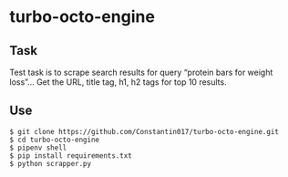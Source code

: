 # turbo-octo-engine

## Task

Test task is to scrape search results for query “protein bars for weight loss”...
Get the URL, title tag, h1, h2 tags for top 10 results.

## Use

```
$ git clone https://github.com/Constantin017/turbo-octo-engine.git
$ cd turbo-octo-engine
$ pipenv shell
$ pip install requirements.txt
$ python scrapper.py
```

